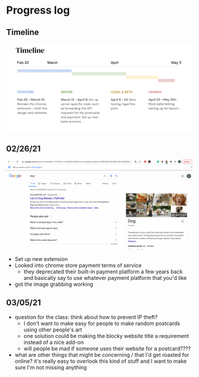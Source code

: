 # Progress log

## Timeline
![timeline](./progress_assets/timeline.png)

## 02/26/21
![progress gif](./progress_assets/dog_demo.gif)
- Set up new extension
- Looked into chrome store payment terms of service
  - they deprecated their built-in payment platform a few years back and basically say to use whatever payment platform that you'd like
- got the image grabbing working

## 03/05/21
<!-- ![progress gif](./progress_assets/dog_demo.gif) -->
- question for the class: think about how to prevent IP theft?
  - I don't want to make easy for people to make random postcards using other people's art
  - one solution could be making the blocky website title a requirement instead of a nice add-on
  - will people be mad if someone uses their website for a postcard????
- what are other things that might be concerning / that I'd get roasted for online? it's really easy to overlook this kind of stuff and I want to make sure I'm not missing anything